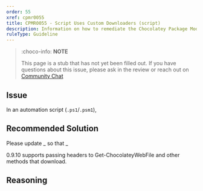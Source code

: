 ```yaml
---
order: 55
xref: cpmr0055
title: CPMR0055 - Script Uses Custom Downloaders (script)
description: Information on how to remediate the Chocolatey Package Moderation Rule 0055
ruleType: Guideline
---
```


<?! Include "../../../../../shared/package-validator-rule-guideline.txt" /?>

> :choco-info: **NOTE**
>
> This page is a stub that has not yet been filled out. If you have questions about this issue, please ask in the review or reach out on [Community Chat](https://ch0.co/community)

## Issue

In an automation script (`.ps1`/`.psm1`),

## Recommended Solution

Please update _ so that _

0.9.10 supports passing headers to Get-ChocolateyWebFile and other methods that download.

## Reasoning
